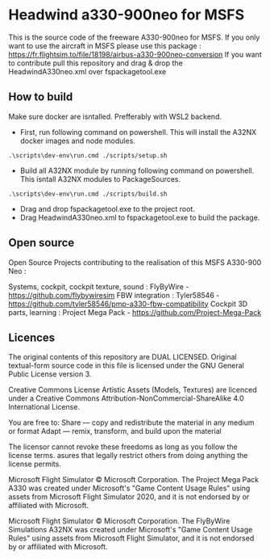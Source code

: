 # Headwind a330-900neo for MSFS

This is the source code of the freeware A330-900neo for MSFS. If you only want to use the aircraft in MSFS please use this package : https://fr.flightsim.to/file/18198/airbus-a330-900neo-conversion
If you want to contribute pull this repository and drag & drop the HeadwindA330neo.xml over fspackagetool.exe

## How to build
Make sure docker are isntalled. Prefferably with WSL2 backend.

- First, run following command on powershell. This will install the A32NX docker images and node modules.
```shell
.\scripts\dev-env\run.cmd ./scripts/setup.sh
```
- Build all A32NX module by running following command on powershell. This isntall A32NX modules to PackageSources.
```shell
.\scripts\dev-env\run.cmd ./scripts/build.sh
```
- Drag and drop fspackagetool.exe to the project root.
- Drag HeadwindA330neo.xml to fspackagetool.exe to build the package.

## Open source
Open Source Projects contributing to the realisation of this MSFS A330-900 Neo :

Systems, cockpit, cockpit texture, sound : FlyByWire - https://github.com/flybywiresim
FBW integration : Tyler58546 - https://github.com/tyler58546/pmp-a330-fbw-compatibility
Cockpit 3D parts, learning : Project Mega Pack - https://github.com/Project-Mega-Pack

## Licences

The original contents of this repository are DUAL LICENSED. Original textual-form source code in this file is licensed under the GNU General Public License version 3.

Creative Commons License Artistic Assets (Models, Textures) are licenced under a Creative Commons Attribution-NonCommercial-ShareAlike 4.0 International License.

You are free to:
    Share — copy and redistribute the material in any medium or format
    Adapt — remix, transform, and build upon the material

The licensor cannot revoke these freedoms as long as you follow the license terms.
asures that legally restrict others from doing anything the license permits.

Microsoft Flight Simulator © Microsoft Corporation. The Project Mega Pack A330 was created under Microsoft's "Game Content Usage Rules" using assets from Microsoft Flight Simulator 2020, and it is not endorsed by or affiliated with Microsoft.

Microsoft Flight Simulator © Microsoft Corporation. The FlyByWire Simulations A32NX was created under Microsoft's "Game Content Usage Rules" using assets from Microsoft Flight Simulator, and it is not endorsed by or affiliated with Microsoft.
